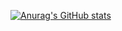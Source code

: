 [![Anurag's GitHub stats](https://github-readme-stats.vercel.app/api?username=alexeygold2077&theme=transparent)](https://github.com/anuraghazra/github-readme-stats)
